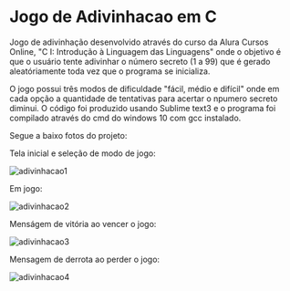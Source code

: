 # Jogo de Adivinhacao em C

Jogo de adivinhação desenvolvido através do curso da Alura Cursos Online, "C I: Introdução à Linguagem das Linguagens" onde o objetivo é que o usuário tente adivinhar o número secreto (1 a 99) que é gerado aleatóriamente toda vez que o programa se inicializa.

O jogo possui três modos de dificuldade "fácil, médio e difícil" onde em cada opção a quantidade de tentativas para acertar o npumero secreto diminui. O código foi produzido usando Sublime text3 e o programa foi compilado através do cmd do windows 10 com gcc instalado.

Segue a baixo fotos do projeto:

Tela inicial e seleção de modo de jogo:

![adivinhacao1](https://user-images.githubusercontent.com/59848966/87032964-c9fbf800-c1bb-11ea-9271-bd513fa09ef6.png)


Em jogo:

![adivinhacao2](https://user-images.githubusercontent.com/59848966/87032966-ca948e80-c1bb-11ea-9dde-69e7106e9991.png)


Menságem de vitória ao vencer o jogo:

![adivinhacao3](https://user-images.githubusercontent.com/59848966/87032969-ca948e80-c1bb-11ea-81eb-a7439167bb0b.png)


Mensagem de derrota ao perder o jogo:

![adivinhacao4](https://user-images.githubusercontent.com/59848966/87032970-cb2d2500-c1bb-11ea-84a1-901670586e81.png)
